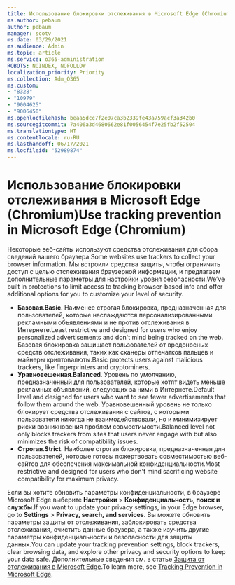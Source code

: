 ```yaml
---
title: Использование блокировки отслеживания в Microsoft Edge (Chromium)
ms.author: pebaum
author: pebaum
manager: scotv
ms.date: 03/29/2021
ms.audience: Admin
ms.topic: article
ms.service: o365-administration
ROBOTS: NOINDEX, NOFOLLOW
localization_priority: Priority
ms.collection: Adm_O365
ms.custom:
- "8328"
- "10979"
- "9004625"
- "9006450"
ms.openlocfilehash: beaa5dcc7f2e07ca3b2339fe43a759acf3a342b0
ms.sourcegitcommit: 7a406a3d4680662e81f0056454f7e25fb2f52504
ms.translationtype: HT
ms.contentlocale: ru-RU
ms.lasthandoff: 06/17/2021
ms.locfileid: "52989874"
---
```

# <a name="use-tracking-prevention-in-microsoft-edge-chromium"></a><span data-ttu-id="5fc9d-102">Использование блокировки отслеживания в Microsoft Edge (Chromium)</span><span class="sxs-lookup"><span data-stu-id="5fc9d-102">Use tracking prevention in Microsoft Edge (Chromium)</span></span>

<span data-ttu-id="5fc9d-103">Некоторые веб-сайты используют средства отслеживания для сбора сведений вашего браузера.</span><span class="sxs-lookup"><span data-stu-id="5fc9d-103">Some websites use trackers to collect your browser information.</span></span> <span data-ttu-id="5fc9d-104">Мы встроили средства защиты, чтобы ограничить доступ с целью отслеживания браузерной информации, и предлагаем дополнительные параметры для настройки уровня безопасности.</span><span class="sxs-lookup"><span data-stu-id="5fc9d-104">We’ve built in protections to limit access to tracking browser-based info and offer additional options for you to customize your level of security.</span></span>

- <span data-ttu-id="5fc9d-105">**Базовая**.</span><span class="sxs-lookup"><span data-stu-id="5fc9d-105">**Basic**.</span></span> <span data-ttu-id="5fc9d-106">Наименее строгая блокировка, предназначенная для пользователей, которые наслаждаются персонализированными рекламными объявлениями и не против отслеживания в Интернете.</span><span class="sxs-lookup"><span data-stu-id="5fc9d-106">Least restrictive and designed for users who enjoy personalized advertisements and don't mind being tracked on the web.</span></span> <span data-ttu-id="5fc9d-107">Базовая блокировка защищает пользователей от вредоносных средств отслеживания, таких как сканеры отпечатков пальцев и майнеры криптовалюты.</span><span class="sxs-lookup"><span data-stu-id="5fc9d-107">Basic protects users against malicious trackers, like fingerprinters and cryptominers.</span></span>
- <span data-ttu-id="5fc9d-108">**Уравновешенная**.</span><span class="sxs-lookup"><span data-stu-id="5fc9d-108">**Balanced**.</span></span> <span data-ttu-id="5fc9d-109">Уровень по умолчанию, предназначенный для пользователей, которые хотят видеть меньше рекламных объявлений, следующих за ними в Интернете.</span><span class="sxs-lookup"><span data-stu-id="5fc9d-109">Default level and designed for users who want to see fewer advertisements that follow them around the web.</span></span> <span data-ttu-id="5fc9d-110">Уравновешенный уровень не только блокирует средства отслеживания с сайтов, с которыми пользователи никогда не взаимодействовали, но и минимизирует риски возникновения проблем совместимости.</span><span class="sxs-lookup"><span data-stu-id="5fc9d-110">Balanced level not only blocks trackers from sites that users never engage with but also minimizes the risk of compatibility issues.</span></span>
- <span data-ttu-id="5fc9d-111">**Строгая**.</span><span class="sxs-lookup"><span data-stu-id="5fc9d-111">**Strict**.</span></span> <span data-ttu-id="5fc9d-112">Наиболее строгая блокировка, предназначенная для пользователей, которые готовы пожертвовать совместимостью веб-сайтов для обеспечения максимальной конфиденциальности.</span><span class="sxs-lookup"><span data-stu-id="5fc9d-112">Most restrictive and designed for users who don't mind sacrificing website compatibility for maximum privacy.</span></span>

<span data-ttu-id="5fc9d-113">Если вы хотите обновить параметры конфиденциальности, в браузере Microsoft Edge выберите **Настройки** > **Конфиденциальность, поиск и службы**.</span><span class="sxs-lookup"><span data-stu-id="5fc9d-113">If you want to update your privacy settings, in your Edge browser, go to **Settings** > **Privacy, search, and services**.</span></span> <span data-ttu-id="5fc9d-114">Вы можете обновить параметры защиты от отслеживания, заблокировать средства отслеживания, очистить данные браузера, а также изучить другие параметры конфиденциальности и безопасности для защиты данных.</span><span class="sxs-lookup"><span data-stu-id="5fc9d-114">You can update your tracking prevention settings, block trackers, clear browsing data, and explore other privacy and security options to keep your data safe.</span></span> <span data-ttu-id="5fc9d-115">Дополнительные сведения см. в статье [Защита от отслеживания в Microsoft Edge](/microsoft-edge/web-platform/tracking-prevention).</span><span class="sxs-lookup"><span data-stu-id="5fc9d-115">To learn more, see [Tracking Prevention in Microsoft Edge](/microsoft-edge/web-platform/tracking-prevention).</span></span> 